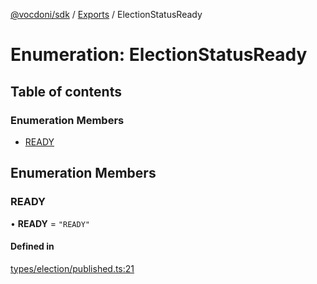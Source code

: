 [@vocdoni/sdk](/sdk) / [Exports](../modules.md) / ElectionStatusReady

# Enumeration: ElectionStatusReady

## Table of contents

### Enumeration Members

- [READY](ElectionStatusReady.md#ready)

## Enumeration Members

### READY

• **READY** = ``"READY"``

#### Defined in

[types/election/published.ts:21](https://github.com/vocdoni/vocdoni-sdk/blob/0a4464c/src/types/election/published.ts#L21)
